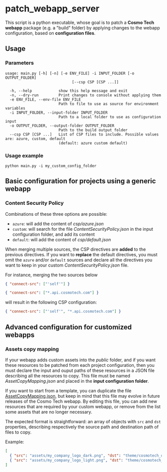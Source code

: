 # patch_webapp_server

This script is a python executable, whose goal is to patch a **Cosmo Tech webapp** package (e.g. a "build" folder) by
applying changes to the webapp configuration, based on **configuration files**.

## Usage

### Parameters

```
usage: main.py [-h] [-n] [-e ENV_FILE] -i INPUT_FOLDER [-o OUTPUT_FOLDER]
                              [--csp CSP [CSP ...]]

  -h, --help            show this help message and exit
  -n, --dry-run         Print changes to console without applying them
  -e ENV_FILE, --env-file ENV_FILE
                        Path to file to use as source for environment variables
  -i INPUT_FOLDER, --input-folder INPUT_FOLDER
                        Path to a local folder to use as configuration input
  -o OUTPUT_FOLDER, --output-folder OUTPUT_FOLDER
                        Path to the build output folder
  --csp CSP [CSP ...]   List of CSP files to include. Possible values are: azure, custom, default
                        (default: azure custom default)
```

### Usage example

`python main.py -i my_custom_config_folder`

## Basic configuration for projects using a generic webapp

### Content Security Policy

Combinations of these three options are possible:

- `azure`: will add the content of _csp/azure.json_
- `custom`: will search for the file _ContentSecurityPolicy.json_ in the input configuration folder, and add its content
- `default`: will add the content of _csp/default.json_

When merging multiple sources, the CSP directives are **added** to the previous directives. If you want to **replace**
the default directives, you must omit the `azure` and/or `default` sources and declare all the directives you want to
keep in your custom _ContentSecurityPolicy.json_ file.

For instance, merging the two sources below

```json
{ "connect-src": ["'self'"] }
```

```json
{ "connect-src": ["*.api.cosmotech.com"] }
```

will result in the following CSP configuration:

```json
{ "connect-src": ["'self'", "*.api.cosmotech.com"] }
```

## Advanced configuration for customized webapps

### Assets copy mapping

If your webapp adds custom assets into the _public_ folder, and if you want these resources to be patched from each
project configuration, then you must declare the input and ouput paths of these resources in a JSON file describing all
the resources to copy. This file must be named _AssetCopyMapping.json_ and placed in the **input configuration folder**.

If you want to start from a template, you can duplicate the file
[AssetCopyMapping.json](generic_config/AssetCopyMapping.json), but keep in mind that this file
may evolve in future releases of the Cosmo Tech webapp. By editing this file, you can add new resources that are
required by your custom webapp, or remove from the list some assets that are no longer necessary.

The expected format is straightforward: an array of objects with `src` and `dst` properties, describing respectively the
source path and destination path of files to copy.

Example:

```json
[
  { "src": "assets/my_company_logo_dark.png", "dst": "theme/cosmotech_dark_logo.png" },
  { "src": "assets/my_company_logo_light.png", "dst": "theme/cosmotech_light_logo.png" }
]
```
